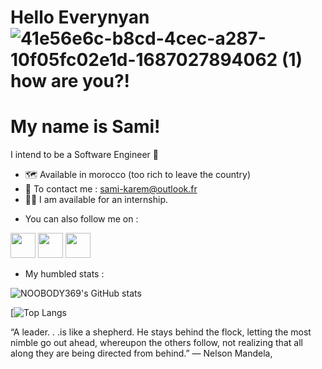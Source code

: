 Hello Everynyan ![41e56e6c-b8cd-4cec-a287-10f05fc02e1d-1687027894062 (1)](https://github.com/NOOBODY369/symmetrical-bassoon/assets/106931599/5ebe3bd7-51a3-4dd9-a038-44a04fbd637a) how are you?!
================================================================================================================================================================================================

My name is Sami!
================

I intend to be a Software Engineer 🤩️


+ 🗺️ Available in morocco (too rich to leave the country)
+ 📮️ To contact me : [sami-karem@outlook.fr](mailto:sami-karem@outlook.fr)
+ 👨‍💻️ I am available for an internship.

* You can also follow me on :

<p align="left"> <a href="https://github.com/NOOBODY369" target="_blank" rel="noreferrer"><img src="https://raw.githubusercontent.com/danielcranney/readme-generator/main/public/icons/socials/github.svg" width="40" height="40" /></a>
              <a href="https://https://www.linkedin.com/in/sami-karem-4801b3213" target="_blank" rel="noreferrer"><img src="https://raw.githubusercontent.com/danielcranney/readme-generator/main/public/icons/socials/linkedin.svg" width="40" height="40" /></a> 
             <a href="https://www.twitter.com/Sam80460571" target="_blank" rel="noreferrer"><img src="https://raw.githubusercontent.com/danielcranney/readme-generator/main/public/icons/socials/twitter.svg" width="40" height="40" /></a></p>


* My humbled stats :

![NOOBODY369's GitHub stats](https://github-readme-stats.vercel.app/api?username=NOOBODY369&show_icons=true&theme=midnight-purple)

[![Top Langs](https://github-readme-stats.vercel.app/api/top-langs/?username=NOOBODY369&icons=true&theme=midnight-purple)

“A leader. . .is like a shepherd. He stays behind the flock, letting the most nimble go out ahead, whereupon the others follow, not realizing that all along they are being directed from behind.”
― Nelson Mandela,
